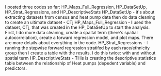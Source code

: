 I posted three codes so far: HP_Maps_Full_Regression, HP_DataSetUp, HP_Strat_Regressions, and HP_DescriptiveStats
HP_DataSetUp - it's about extracting datasets from census and heat pump data then do data cleaning to create an ultimate dataset - CTj
HP_Maps_Full_Regression - I used the dataset, CTj, that was created in the HP_DataSetUp to start the analysis. First, I do more data cleaning, create a spaital term (there's spatial autocorrelation), create a forward regression model, 
and plot maps. There are more details about everything in the code.
HP_Strat_Regressions - I running the stepwise forward regression stratifed by each race/ethnicity group then I create a table with the results. I do this twice: with and without spatial term
HP_DescriptiveStats - THis is creating the descriptive statistics table between the relationship of Heat pumps (depedent variable) and predictors.
